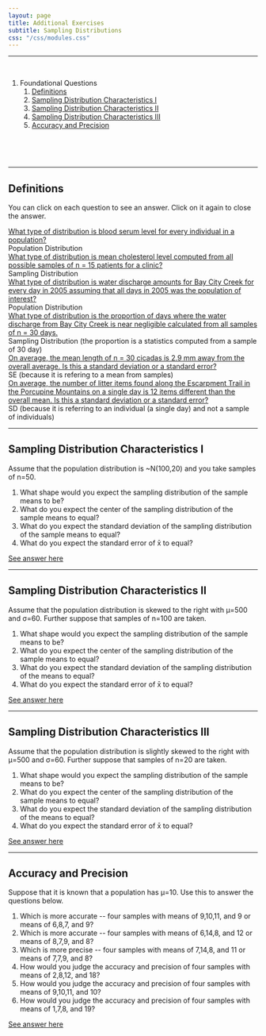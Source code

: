 ```yaml
---
layout: page
title: Additional Exercises
subtitle: Sampling Distributions
css: "/css/modules.css"
---
```


----

&nbsp;

1. Foundational Questions
    1. [Definitions](#definitions)
    1. [Sampling Distribution Characteristics I](#sampling-distribution-characteristics-i)
    1. [Sampling Distribution Characteristics II](#sampling-distribution-characteristics-ii)
    1. [Sampling Distribution Characteristics III](#sampling-distribution-characteristics-iii)
    1. [Accuracy and Precision](#accuracy-and-precision)

&nbsp;

&nbsp;

----

## Definitions

You can click on each question to see an answer. Click on it again to close the answer.

<div class="panel-group">

<div class="panel panel-default">
<div class="panel-heading">
<div class="panel-title">
<a data-toggle="collapse" href="#TypeDist1">What type of distribution is blood serum level for every individual in a population?</a>
</div>
</div>
<div id="TypeDist1" class="panel-collapse collapse">
<div class="panel-body">Population Distribution</div>
</div>
</div>

<div class="panel panel-default">
<div class="panel-heading">
<div class="panel-title">
<a data-toggle="collapse" href="#TypeDist2">What type of distribution is mean cholesterol level computed from all possible samples of n = 15 patients
for a clinic?</a>
</div>
</div>
<div id="TypeDist2" class="panel-collapse collapse">
<div class="panel-body">Sampling Distribution</div>
</div>
</div>

<div class="panel panel-default">
<div class="panel-heading">
<div class="panel-title">
<a data-toggle="collapse" href="#TypeDist3">What type of distribution is water discharge amounts for Bay City Creek for every day in 2005 assuming
that all days in 2005 was the population of interest?</a>
</div>
</div>
<div id="TypeDist3" class="panel-collapse collapse">
<div class="panel-body">Population Distribution</div>
</div>
</div>

<div class="panel panel-default">
<div class="panel-heading">
<div class="panel-title">
<a data-toggle="collapse" href="#TypeDist4">What type of distribution is the proportion of days where the water discharge from Bay City Creek is near
negligible calculated from all samples of n = 30 days.</a>
</div>
</div>
<div id="TypeDist4" class="panel-collapse collapse">
<div class="panel-body">Sampling Distribution (the proportion is a statistics computed from a sample of 30 day)</div>
</div>
</div>

<div class="panel panel-default">
<div class="panel-heading">
<div class="panel-title">
<a data-toggle="collapse" href="#SDSE1">On average, the mean length of n = 30 cicadas is 2.9 mm away from the overall average. Is this a standard
deviation or a standard error?</a>
</div>
</div>
<div id="SDSE1" class="panel-collapse collapse">
<div class="panel-body">SE (because it is refering to a mean from samples)</div>
</div>
</div>

<div class="panel panel-default">
<div class="panel-heading">
<div class="panel-title">
<a data-toggle="collapse" href="#SDSE2">On average, the number of litter items found along the Escarpment Trail in the Porcupine Mountains on
a single day is 12 items different than the overall mean. Is this a standard deviation or a standard error?</a>
</div>
</div>
<div id="SDSE2" class="panel-collapse collapse">
<div class="panel-body">SD (because it is referring to an individual (a single day) and not a sample of individuals)</div>
</div>
</div>

</div>

----

## Sampling Distribution Characteristics I

Assume that the population distribution is ~N(100,20) and you take samples of n=50.
  
1. What shape would you expect the sampling distribution of the sample means to be?
1. What do you expect the center of the sampling distribution of the sample means to equal?
1. What do you expect the standard deviation of the sampling distribution of the sample means to equal?
1. What do you expect the standard error of x&#772; to equal?

[See answer here](zRevExAns/SamplingDist.html#sampling-distribution-characteristics-i)

----

## Sampling Distribution Characteristics II

Assume that the population distribution is skewed to the right with &mu;=500 and &sigma;=60. Further suppose that samples of n=100 are taken.
  
1. What shape would you expect the sampling distribution of the sample means to be?
1. What do you expect the center of the sampling distribution of the sample means to equal?
1. What do you expect the standard deviation of the sampling distribution of the means to equal?
1. What do you expect the standard error of x&#772; to equal?

[See answer here](zRevExAns/SamplingDist.html#sampling-distribution-characteristics-ii)

----

## Sampling Distribution Characteristics III

Assume that the population distribution is slightly skewed to the right with &mu;=500 and &sigma;=60. Further suppose that samples of n=20 are taken.
  
1. What shape would you expect the sampling distribution of the sample means to be?
1. What do you expect the center of the sampling distribution of the sample means to equal?
1. What do you expect the standard deviation of the sampling distribution of the means to equal?
1. What do you expect the standard error of x&#772; to equal?

[See answer here](zRevExAns/SamplingDist.html#sampling-distribution-characteristics-iii)

----

## Accuracy and Precision

Suppose that it is known that a population has &mu;=10. Use this to answer the questions below.

1. Which is more accurate -- four samples with means of 9,10,11, and 9 or means of 6,8,7, and 9?
1. Which is more accurate -- four samples with means of 6,14,8, and 12 or means of 8,7,9, and 8?
1. Which is more precise -- four samples with means of 7,14,8, and 11 or means of 7,7,9, and 8?
1. How would you judge the accuracy and precision of four samples with means of 2,8,12, and 18?
1. How would you judge the accuracy and precision of four samples with means of 9,10,11, and 10?
1. How would you judge the accuracy and precision of four samples with means of 1,7,8, and 19?
    
[See answer here](RE_SamplingDist.html#accuracy-and-precision)
